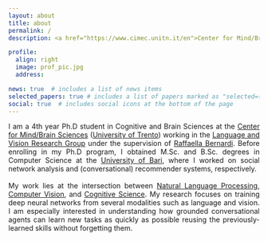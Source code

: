 ```yaml
---
layout: about
title: about
permalink: /
description: <a href="https://www.cimec.unitn.it/en">Center for Mind/Brain Sciences</a>, <a href="https://www.unitn.it/en">University of Trento</a>, Italy.

profile:
  align: right
  image: prof_pic.jpg
  address:

news: true  # includes a list of news items
selected_papers: true # includes a list of papers marked as "selected={true}"
social: true  # includes social icons at the bottom of the page
---
```


<p style='text-align: justify;'>
I am a 4th year Ph.D student in Cognitive and Brain Sciences at the <a href="https://www.cimec.unitn.it/en">Center for Mind/Brain Sciences</a> (<a href="https://www.unitn.it/en">University of Trento</a>) working in the <a href="https://www.cimec.unitn.it/en/257/language-and-vision-lavi">Language and Vision Research Group</a> under the supervision of <a href="http://disi.unitn.it/~bernardi/">Raffaella Bernardi</a>. Before enrolling in my Ph.D program, I obtained M.Sc. and B.Sc. degrees in Computer Science at the <a href="https://www.uniba.it/english-version">University of Bari</a>, where I worked on social network analysis and (conversational) recommender systems, respectively.
<br/>
<br/>
My work lies at the intersection between <a href="https://en.wikipedia.org/wiki/Natural_language_processing">Natural Language Processing</a>, <a href="https://en.wikipedia.org/wiki/Computer_vision">Computer Vision</a>, and <a href="https://en.wikipedia.org/wiki/Cognitive_science">Cognitive Science</a>. My research focuses on training deep neural networks from several modalities such as language and vision. I am especially interested in understanding how grounded conversational agents can learn new tasks as quickly as possible reusing the previously-learned skills without forgetting them.
<br/>
